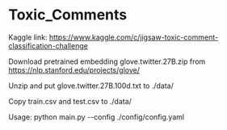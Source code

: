 # Toxic_Comments
Kaggle link: https://www.kaggle.com/c/jigsaw-toxic-comment-classification-challenge

Download pretrained embedding glove.twitter.27B.zip from https://nlp.stanford.edu/projects/glove/

Unzip and put glove.twitter.27B.100d.txt to ./data/

Copy train.csv and test.csv to ./data/

  Usage:
python main.py --config ./config/config.yaml
